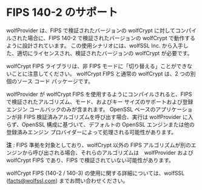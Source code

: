 # FIPS 140-2 のサポート

wolfProvider は、FIPS で検証されたバージョンの wolfCrypt に対してコンパイルされた場合に、FIPS 140-2 で検証されたバージョンの wolfCrypt で動作するように設計されています。 この使用シナリオには、wolfSSL Inc. から入手した、適切にライセンスされ、検証されたバージョンの wolfCrypt が必要です。

wolfCrypt FIPS ライブラリは、非 FIPS モードに「切り替える」ことができないことに注意してください。 wolfCrypt FIPS と通常の wolfCrypt は、2 つの別個のソース コード パッケージです。

wolfProvider が wolfCrypt FIPS を使用するようにコンパイルされると、FIPS で検証されたアルゴリズム、モード、およびキー サイズのサポートおよび登録エンジン コールバックのみが含まれます。 OpenSSL ベースのアプリケーションが非 FIPS 検証済みアルゴリズムを呼び出す場合、実行は wolfProvider に入らず、OpenSSL 構成に基づいて、デフォルトの OpenSSL エンジンまたは他の登録済みエンジン プロバイダーによって処理される可能性があります。

**注** : FIPS 準拠を対象としており、wolfCrypt 以外の FIPS アルゴリズムが別のエンジンから呼び出される場合、それらのアルゴリズムは　wolfProvider および wolfCrypt FIPS であり、FIPS で検証されていない可能性があります。

wolfCrypt FIPS (140-2 / 140-3) の使用に関する詳細については、wolfSSL (facts@wolfssl.com) までお問い合わせください。


